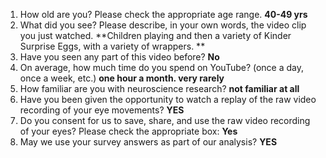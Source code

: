 1. How old are you? Please check the appropriate age range. **40-49 yrs**  
2. What did you see? Please describe, in your own words, the video clip you just watched. **Children playing and then a variety of Kinder Surprise Eggs, with a variety of wrappers. **  
3. Have you seen any part of this video before? **No**  
4. On average, how much time do you spend on YouTube? (once a day, once a week, etc.) **one hour a month. very rarely**  
5. How familiar are you with neuroscience research? **not familiar at all**  
6. Have you been given the opportunity to watch a replay of the raw video recording of your eye movements? **YES**  
7. Do you consent for us to save, share, and use the raw video recording of your eyes? Please check the appropriate box: **Yes**  
8. May we use your survey answers as part of our analysis? **YES**  
